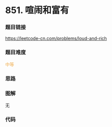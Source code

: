 # 851. 喧闹和富有

### 题目链接

https://leetcode-cn.com/problems/loud-and-rich

### 题目难度

<font color=#F0AD4E>中等</font>

### 思路



### 图解

无

### 代码

```python
```